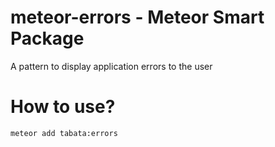# meteor-errors - Meteor Smart Package
A pattern to display application errors to the user
# How to use?
<code>meteor add tabata:errors</code>
